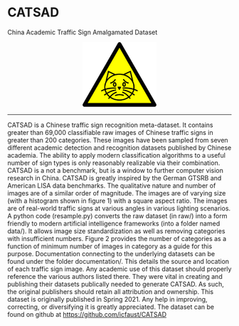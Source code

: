 # CATSAD
China Academic Traffic Sign Amalgamated Dataset

<p align="center" width="100%">
    <img width="33%" src="./catsad.svg"> 
</p>

-----------------------------------------

CATSAD is a Chinese traffic sign recognition meta-dataset. It contains greater than 69,000 classifiable raw images of Chinese traffic signs in greater than 200 categories. These images have been sampled from seven different academic detection and recognition datasets published by Chinese academia. The ability to apply modern classification algorithms to a useful number of sign types is only reasonably realizable via their combination. CATSAD is a not a benchmark, but is a window to further computer vision research in China.
CATSAD is greatly inspired by the German GTSRB and American LISA data benchmarks. The qualitative nature and number of images are of a similar order of magnitude.  The images are of varying size (with a histogram shown in figure 1) with a square aspect ratio. The images are of real-world traffic signs at various angles in various lighting scenarios. 
A python code (resample.py) converts the raw dataset (in raw/) into a form friendly to modern artificial intelligence frameworks (into a folder named data/).  It allows image size standardization as well as removing categories with insufficient numbers. Figure 2 provides the number of categories as a function of minimum number of images in category as a guide for this purpose. 
Documentation connecting to the underlying datasets can be found under the folder documentation/. This details the source and location of each traffic sign image. Any academic use of this dataset should properly reference the various authors listed there. They were vital in creating and publishing their datasets publically needed to generate CATSAD. As such, the original publishers should retain all attribution and ownership.
This dataset is originally published in Spring 2021. Any help in improving, correcting, or diversifying it is greatly appreciated. The dataset can be found on github at https://github.com/icfaust/CATSAD
